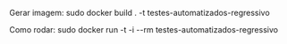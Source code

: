 Gerar imagem:
sudo docker build . -t testes-automatizados-regressivo


Como rodar:
sudo docker run -t -i --rm testes-automatizados-regressivo

